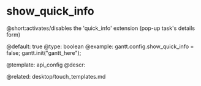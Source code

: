 show_quick_info
=============
@short:activates/disables the 'quick_info' extension (pop-up task's details form)
	
@default: true
@type: boolean
@example:
gantt.config.show_quick_info = false;
gantt.init("gantt_here");

@template:	api_config
@descr:


@related: desktop/touch_templates.md